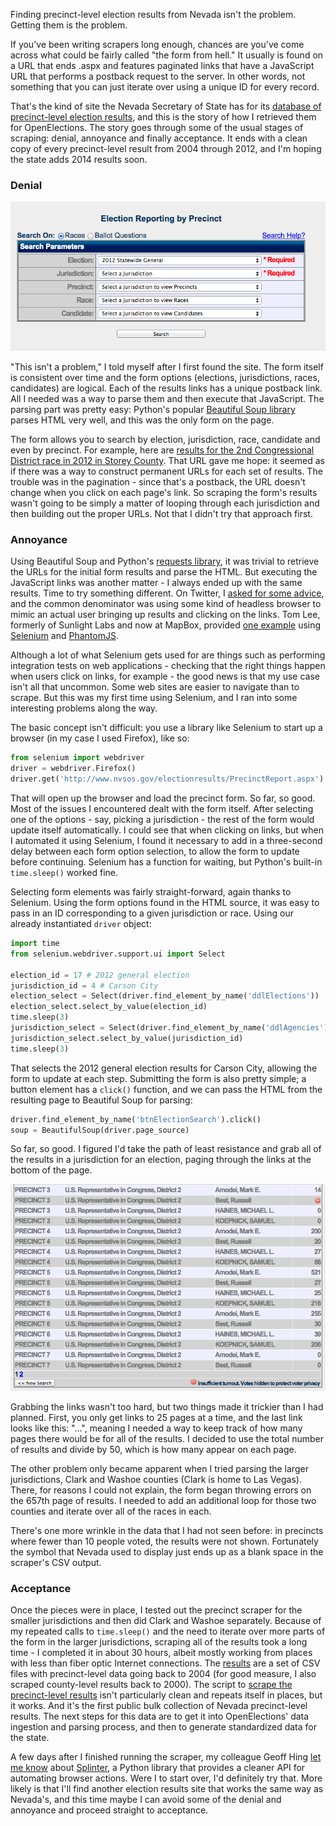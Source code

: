 Finding precinct-level election results from Nevada isn't the problem. Getting them is the problem.

If you've been writing scrapers long enough, chances are you've come across what could be fairly called "the form from hell." It usually is found on a URL that ends .aspx and features paginated links that have a JavaScript URL that performs a postback request to the server. In other words, not something that you can just iterate over using a unique ID for every record.

That's the kind of site the Nevada Secretary of State has for its [database of precinct-level election results](http://www.nvsos.gov/electionresults/PrecinctReport.aspx), and this is the story of how I retrieved them for OpenElections. The story goes through some of the usual stages of scraping: denial, annoyance and finally acceptance. It ends with a clean copy of every precinct-level result from 2004 through 2012, and I'm hoping the state adds 2014 results soon.

### Denial

![NV SOS Precinct Form](nvsos_precinct_form.png "NV SOS Precinct Form")

"This isn't a problem," I told myself after I first found the site. The form itself is consistent over time and the form options (elections, jurisdictions, races, candidates) are logical. Each of the results links has a unique postback link. All I needed was a way to parse them and then execute that JavaScript. The parsing part was pretty easy: Python's popular [Beautiful Soup library](http://www.crummy.com/software/BeautifulSoup/) parses HTML very well, and this was the only form on the page.

The form allows you to search by election, jurisdiction, race, candidate and even by precinct. For example, here are [results for the 2nd Congressional District race in 2012 in Storey County](http://www.nvsos.gov/electionresults/PrecinctReportResults.aspx?e=17&a=18&t=4&c=0&p=0&m=r&election=2012+Statewide+General&agency=Storey&precinct=&contest=U.S.+Representative+in+Congress%2c+District+2&candidate=). That URL gave me hope: it seemed as if there was a way to construct permanent URLs for each set of results. The trouble was in the pagination - since that's a postback, the URL doesn't change when you click on each page's link. So scraping the form's results wasn't going to be simply a matter of looping through each jurisdiction and then building out the proper URLs. Not that I didn't try that approach first.

### Annoyance

Using Beautiful Soup and Python's [requests library](http://docs.python-requests.org/en/latest/), it was trivial to retrieve the URLs for the initial form results and parse the HTML. But executing the JavaScript links was another matter - I always ended up with the same results. Time to try something different. On Twitter, I [asked for some advice](https://twitter.com/derekwillis/status/549981570149654528), and the common denominator was using some kind of headless browser to mimic an actual user bringing up results and clicking on the links. Tom Lee, formerly of Sunlight Labs and now at MapBox, provided [one example](https://github.com/sbma44/yahoofantasyfootball/blob/master/yahoofantasyfootball/__init__.py) using [Selenium](http://selenium-python.readthedocs.org/en/latest/index.html) and [PhantomJS](http://phantomjs.org/).

Although a lot of what Selenium gets used for are things such as performing integration tests on web applications - checking that the right things happen when users click on links, for example - the good news is that my use case isn't all that uncommon. Some web sites are easier to navigate than to scrape. But this was my first time using Selenium, and I ran into some interesting problems along the way.

The basic concept isn't difficult: you use a library like Selenium to start up a browser (in my case I used Firefox), like so:

```python
from selenium import webdriver
driver = webdriver.Firefox()
driver.get('http://www.nvsos.gov/electionresults/PrecinctReport.aspx')
```

That will open up the browser and load the precinct form. So far, so good. Most of the issues I encountered dealt with the form itself. After selecting one of the options - say, picking a jurisdiction - the rest of the form would update itself automatically. I could see that when clicking on links, but when I automated it using Selenium, I found it necessary to add in a three-second delay between each form option selection, to allow the form to update before continuing. Selenium has a function for waiting, but Python's built-in `time.sleep()` worked fine.

Selecting form elements was fairly straight-forward, again thanks to Selenium. Using the form options found in the HTML source, it was easy to pass in an ID corresponding to a given jurisdiction or race. Using our already instantiated `driver` object:

```python
import time
from selenium.webdriver.support.ui import Select

election_id = 17 # 2012 general election
jurisdiction_id = 4 # Carson City
election_select = Select(driver.find_element_by_name('ddlElections'))
election_select.select_by_value(election_id)
time.sleep(3)
jurisdiction_select = Select(driver.find_element_by_name('ddlAgencies'))
jurisdiction_select.select_by_value(jurisdiction_id)
time.sleep(3)
```

That selects the 2012 general election results for Carson City, allowing the form to update at each step. Submitting the form is also pretty simple; a button element has a `click()` function, and we can pass the HTML from the resulting page to Beautiful Soup for parsing:

```python
driver.find_element_by_name('btnElectionSearch').click()
soup = BeautifulSoup(driver.page_source)
```

So far, so good. I figured I'd take the path of least resistance and grab all of the results in a jurisdiction for an election, paging through the links at the bottom of the page.

![NV SOS Results](results.png "NV SOS Results")

Grabbing the links wasn't too hard, but two things made it trickier than I had planned. First, you only get links to 25 pages at a time, and the last link looks like this: "...", meaning I needed a way to keep track of how many pages there would be for all of the results. I decided to use the total number of results and divide by 50, which is how many appear on each page.

The other problem only became apparent when I tried parsing the larger jurisdictions, Clark and Washoe counties (Clark is home to Las Vegas). There, for reasons I could not explain, the form began throwing errors on the 657th page of results. I needed to add an additional loop for those two counties and iterate over all of the races in each.

There's one more wrinkle in the data that I had not seen before: in precincts where fewer than 10 people voted, the results were not shown. Fortunately the symbol that Nevada used to display just ends up as a blank space in the scraper's CSV output.

### Acceptance

Once the pieces were in place, I tested out the precinct scraper for the smaller jurisdictions and then did Clark and Washoe separately. Because of my repeated calls to `time.sleep()` and the need to iterate over more parts of the form in the larger jurisdictions, scraping all of the results took a long time - I completed it in about 30 hours, albeit mostly working from places with less than fiber optic Internet connections. The [results](https://github.com/openelections/openelections-data-nv) are a set of CSV files with precinct-level data going back to 2004 (for good measure, I also scraped county-level results back to 2000). The script to [scrape the precinct-level results](https://github.com/openelections/openelections-data-nv/blob/master/precinct_utils.py) isn't particularly clean and repeats itself in places, but it works. And it's the first public bulk collection of Nevada precinct-level results. The next steps for this data are to get it into OpenElections' data ingestion and parsing process, and then to generate standardized data for the state.

A few days after I finished running the scraper, my colleague Geoff Hing [let me know](https://twitter.com/geoffhing/status/551001501033062400) about [Splinter](https://splinter.readthedocs.org/en/latest/index.html), a Python library that provides a cleaner API for automating browser actions. Were I to start over, I'd definitely try that. More likely is that I'll find another election results site that works the same way as Nevada's, and this time maybe I can avoid some of the denial and annoyance and proceed straight to acceptance.
